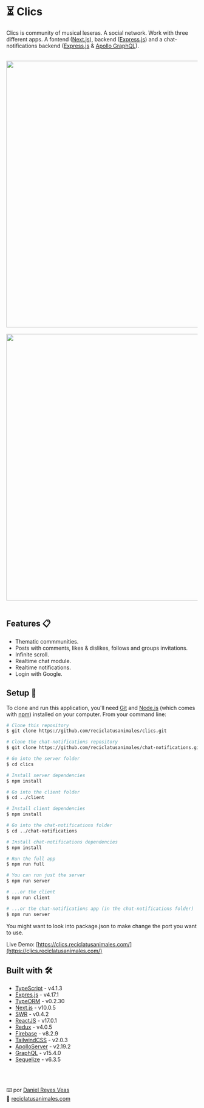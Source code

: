 # ⏳ Clics

Clics is community of musical leseras. A social network. Work with three different apps. A fontend ([Next.js](https://nextjs.org/)), backend ([Express.js](https://expressjs.com/)) and a chat-notifications backend ([Express.js](https://expressjs.com/) & [Apollo GraphQL](https://www.apollographql.com/)).

<br />

<div align="center"><img src="https://resources.reciclatusanimales.com/image/clics.png" width=700></div>
<br />
<div align="center"><img src="https://resources.reciclatusanimales.com/image/chat-notifications.png" width=700></div>
<br />

## Features 📋
* Thematic commmunities.
* Posts with comments, likes & dislikes, follows and groups invitations.
* Infinite scroll.
* Realtime chat module.
* Realtime notifications.
* Login with Google.


## Setup 🚀


To clone and run this application, you'll need [Git](https://git-scm.com) and [Node.js](https://nodejs.org/en/download/) (which comes with [npm](http://npmjs.com)) installed on your computer. From your command line:

```bash
# Clone this repository
$ git clone https://github.com/reciclatusanimales/clics.git

# Clone the chat-notifications repository
$ git clone https://github.com/reciclatusanimales/chat-notifications.git

# Go into the server folder
$ cd clics

# Install server dependencies
$ npm install

# Go into the client folder
$ cd ../client

# Install client dependencies
$ npm install

# Go into the chat-notifications folder
$ cd ../chat-notifications

# Install chat-notifications dependencies
$ npm install

# Run the full app
$ npm run full

# You can run just the server
$ npm run server

# ...or the client
$ npm run client

# ...or the chat-notifications app (in the chat-notifications folder)
$ npm run server
```

You might want to look into package.json to make change the port you want to use.

Live Demo: [https://clics.reciclatusanimales.com/](https://clics.reciclatusanimales.com/)


## Built with 🛠️
* [TypeScript](https://www.typescriptlang.org/) - v4.1.3
* [Expres.js](https://expressjs.com/) - v4.17.1
* [TypeORM](https://typeorm.io/) - v0.2.30
* [Next.js](https://nextjs.org/) - v10.0.5
* [SWR](https://swr.vercel.app/) - v0.4.2
* [ReactJS](https://reactjs.org/) - v17.0.1
* [Redux](https://redux.js.org/) - v4.0.5
* [Firebase](https://firebase.google.com/) - v8.2.9
* [TailwindCSS](https://tailwindcss.com/) - v2.0.3
* [ApolloServer](https://www.apollographql.com/docs/apollo-server/) - v2.19.2
* [GraphQL](https://graphql.org/) - v15.4.0
* [Sequelize](https://sequelize.org/) - v6.3.5

<br />
<br />

⌨️ por [Daniel Reyes Veas](https://github.com/danielreyesveas)
<br />
💾 [reciclatusanimales.com](https://reciclatusanimales.com)

<br />
